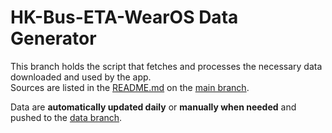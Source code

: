 # HK-Bus-ETA-WearOS Data Generator
This branch holds the script that fetches and processes the necessary data downloaded and used by the app.<br>
Sources are listed in the [README.md](https://github.com/LOOHP/HK-Bus-ETA-WearOS/blob/main/README.md) on the [main branch](https://github.com/LOOHP/HK-Bus-ETA-WearOS/tree/main).

Data are **automatically updated daily** or **manually when needed** and pushed to the [data branch](https://github.com/LOOHP/HK-Bus-ETA-WearOS/tree/data).
